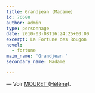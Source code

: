 ```yaml
---
title: Grandjean (Madame)
id: 76688
author: admin
type: personnage
date: 2010-03-08T16:24:25+00:00
excerpt: La Fortune des Rougon
novel:
  - fortune
main_name: 'Grandjean '
secondary_name: Madame

---
```

— Voir [MOURET (Hélène)][1].

 [1]: /personnage/mouret-helene/